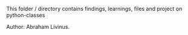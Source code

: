 This folder / directory contains findings, learnings, files and project on python-classes

Author: Abraham Livinus.
